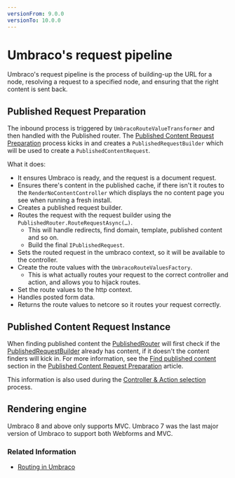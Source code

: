 ```yaml
---
versionFrom: 9.0.0
versionTo: 10.0.0
---
```


# Umbraco's request pipeline

Umbraco's request pipeline is the process of building-up the URL for a node, resolving a request to a specified node, and ensuring that the right content is sent back.

## Published Request Preparation

The inbound process is triggered by `UmbracoRouteValueTransformer` and then handled with the Published router. The [Published Content Request Preparation](../../../Reference/Routing/Request-Pipeline/published-content-request-preparation.md) process kicks in and creates a `PublishedRequestBuilder` which will be used to create a `PublishedContentRequest`.

What it does:

- It ensures Umbraco is ready, and the request is a document request.
- Ensures there's content in the published cache, if there isn't it routes to the `RenderNoContentController` which displays the no content page you see when running a fresh install.
- Creates a published request builder.
- Routes the request with the request builder using the `PublishedRouter.RouteRequestAsync(…)`.
  - This will handle redirects, find domain, template, published content and so on.
  - Build the final `IPublishedRequest`.
- Sets the routed request in the umbraco context, so it will be available to the controller.
- Create the route values with the `UmbracoRouteValuesFactory`.
  - This is what actually routes your request to the correct controller and action, and allows you to hijack routes.
- Set the route values to the http context.
- Handles posted form data.
- Returns the route values to netcore so it routes your request correctly.

## Published Content Request Instance

When finding published content the [PublishedRouter](https://apidocs.umbraco.com/v9/csharp/api/Umbraco.Cms.Core.Routing.PublishedRouter.html) will first check if the [PublishedRequestBuilder](https://apidocs.umbraco.com/v9/csharp/api/Umbraco.Cms.Core.Routing.PublishedRequestBuilder.html) already has content, if it doesn't the content finders will kick in. For more information, see the [Find published content](../../../Reference/Routing/Request-Pipeline/published-content-request-preparation.md#find-published-content) section in the [Published Content Request Preparation](../../../Reference/Routing/Request-Pipeline/published-content-request-preparation.md) article.

This information is also used during the [Controller & Action selection](../Controller-Selection/index.md) process.

## Rendering engine

Umbraco 8 and above only supports MVC. Umbraco 7 was the last major version of Umbraco to support both Webforms and MVC.

### Related Information

- [Routing in Umbraco](../../../Reference/Routing/Request-Pipeline/index.md)
